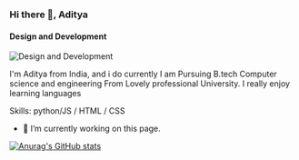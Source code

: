 ### Hi there 👋,  Aditya 
#### Design and Development
![Design and Development](https://arturssmirnovs.github.io/github-profile-readme-generator/images/banner.png)

I'm Aditya from India, and i do currently I am Pursuing B.tech Computer science and engineering From Lovely professional University. I really enjoy learning languages



Skills:  python/JS / HTML / CSS

- 🔭 I’m currently working on this page. 







[![Anurag's GitHub stats](https://github-readme-stats.vercel.app/api?username=Aditya)](https://github.com/anuraghazra/github-readme-stats)
